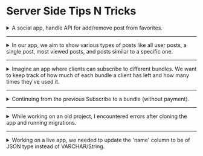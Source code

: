# Server Side Tips N Tricks

<details>
<summary>
A social app, handle API for add/remove post from favorites.
</summary>

**What I did**:

- Implemented two distinct endpoints: one for adding posts to favorites and another for removing them.
- Additionally, when removing a post from favorites, if the post wasn't already in favorites, I returned an error message.

**Code Review**:

- Instead of returning error messages when the post isn't found, it's better to simply return without any message, especially to account for scenarios where users may click multiple times.
- For a more simpler and minimal API, consider combining these operations into a single endpoint for toggling between adding and removing posts from favorites.
- _Credits: Saif_

</details>

---

<details>
<summary>
In our app, we aim to show various types of posts like all user posts, a single post, most viewed posts, and posts similar to a specific one.
</summary>

**What I did**: Made individual endpoints for each type of post.

**Code Review**: It's more efficient to create just a couple of endpoints—one for fetching all posts and another for fetching a single post. Then, we can use filters to adjust what we get back based on what the user needs. This not only simplifies the API but also gives us more freedom to adapt to future changes easily.

- _Credits: Saif_

</details>

---

<details>
<summary>
Imagine an app where clients can subscribe to different bundles. We want to keep track of how much of each bundle a client has left and how many times they've used it.
</summary>

**What I did**: Added 'remaining' and 'consumed/used' columns to the pivot table connecting bundles and clients, and if we need the total amount, we add them up.

**Code review:** It might be clearer to use a 'total' column instead of 'used'. Here's why: With the first approach, when a client uses a bundle, we increase the 'remaining' and decrease the 'used'. However, with the other approach, when a client uses a bundle, we only adjust the 'remaining', and when they subscribe to a bundle, we increase the 'total'. This second approach offers less functionality. Then, if we need to find out how many times a bundle has been used, we can calculate it by subtracting the 'remaining' from the 'total'.

- _Credits: Saif_

</details>

---

<details>
<summary>
Continuing from the previous Subscribe to a bundle (without payment).
</summary>

**What I did**: I added a method named `subscribeToBundle` in the Bundle model. It accepts a bundle's ID as a parameter and handles different cases: if the bundle doesn't exist, it returns an error message response; if the client already has the bundle, it returns a response indicating that it was extended; and if there's no existing relation, it returns a response indicating successful subscription.

**Code Review**: It's not recommended to handle responses directly from the model; that's the controller's job. Additionally, it's crucial to keep in mind that this method might be used in various contexts like web or API, where the response format could differ. Hence, it's better to handle responses in the controller to maintain flexibility across different implementations.

- _Credits: Saif_

</details>

---

<details>
<summary>
While working on an old project, I encountered errors after cloning the app and running migrations.
</summary>

**Error 1.0**: A late migration had a foreign key referencing a prior migration, causing an error.
**Solution 1.0**: I renamed the file to ensure it comes before the referenced migration.
**Error 1.1**: I added a check to ensure the table doesn't exist before running the logic.
**Solution 1.1**: I added a check to ensure the table doesn't exist before running the logic.

**Error**: Another error occurred in a different migration, and I wasn't sure why.
**Solution**: It was due to an old package updating its migration. I deleted the file, reran the package terminal to generate the new migration file, and added a check at the top to prevent problems with existing tables on the server.

```php
public function up(): void
{
    if (!Schema::hasTable('tableName')) {
      //...
    }
}
```

- _Credits: Saif_

</details>

---

<details>
<summary>
Working on a live app, we needed to update the 'name' column to be of JSON type instead of VARCHAR/String.
</summary>

**Error**: Initially attempted to change the type directly, but encountered an error due to existing string values in the column.

**Solution**: Created a new column called new_name, looped through each name and added it to new_name column in JSON format, then deleted named column and renamed new_name to be name, I also learned how to add new_name column directly after name column.

```php
$table->json('new_name')->after('name');
```

- _Credits: Saif_

</details>
